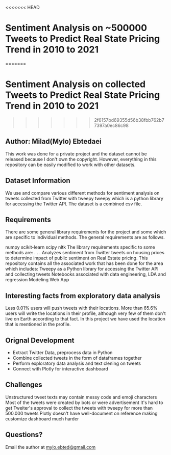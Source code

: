 <<<<<<< HEAD
# Sentiment Analysis on ~500000 Tweets to Predict Real State Pricing Trend in 2010 to 2021
=======
# Sentiment Analysis on collected Tweets to Predict Real State Pricing Trend in 2010 to 2021
>>>>>>> 2f6157bd69355d56b38fbb762b77397a0ec86c98
## Author: Milad(Mylo) Ebtedaei

This work was done for a private project and the dataset cannot be released because I don't own the copyright. However, everything in this repository can be easily modified to work with other datasets.

## Dataset Information
We use and compare various different methods for sentiment analysis on tweets collected from Twitter with tweepy tweepy which is a python library for accessing the Twitter API. The dataset is a combined csv file. 

## Requirements
There are some general library requirements for the project and some which are specific to individual methods. The general requirements are as follows.

numpy
scikit-learn
scipy
nltk
The library requirements specific to some methods are:
.
.
.
Analyzes sentiment from Twitter tweets on housing prices to determine impact of public sentiment on Real Estate pricing.
This repository contains all the associated work that has been done for the area which includes:
Tweepy as a Python library for accessing the Twitter API and collecting tweets
Notebooks associated with data engineering, LDA and regression Modeling
Web App

## Interesting facts from exploratory data analysis
Less 0.01% users will push tweets with their locations.
More than 65.6% users will write the locations in their profile, although very few of them don't live on Earth according to that fact. In this project we have used the location that is mentioned in the profile.

## Orignal Development
- Extract Twitter Data, preprocess data in Python
- Combine collected tweets in the form of dataframes together 
- Perform exploratory data analysis and text clening on tweets
- Connect with Plotly for interactive dashboard 

## Challenges
Unstructured tweet texts may contain messy code and emoji characters
Most of the tweets were created by bots or were advertisement
It's hard to get Tweiter's approval to collect the tweets with tweepy for more than 500.000 tweets
Plotly doesn't have well-document on reference making customize dashboard much harder

## Questions?
Email the author at mylo.ebted@gmail.com
